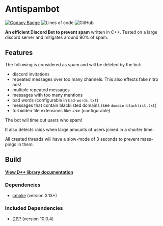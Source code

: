 # Antispambot

[![Codacy Badge](https://app.codacy.com/project/badge/Grade/9804970630774ee6b62a900404df2c04)](https://www.codacy.com/gh/Commandserver/Antispambot/dashboard?utm_source=github.com&amp;utm_medium=referral&amp;utm_content=Commandserver/Antispambot&amp;utm_campaign=Badge_Grade)
![Lines of code](https://img.shields.io/tokei/lines/github/Commandserver/Antispambot) 
![GitHub](https://img.shields.io/github/license/Commandserver/Antispambot) 

**An efficient Discord Bot to prevent spam** written in C++. Tested on a large discord server and mitigates around 90% of spam.

## Features

The following is considered as spam and will be deleted by the bot:

* discord invitations
* repeated messages over too many channels. This also effects fake nitro ads!
* multiple repeated messages
* messages with too many mentions
* bad words (configurable in `bad-words.txt`)
* messages that contain blacklisted domains (see `domain-blacklist.txt`)
* forbidden file extensions like _.exe_ (configurable)

The bot will time out users who spam!

It also detects raids when large amounts of users joined in a shorter time.

All created threads will have a slow-mode of 3 seconds to prevent mass-pings in them.

## Build

#### [View D++ library documentation](https://dpp.dev/)

### Dependencies

* [cmake](https://cmake.org/) (version 3.13+)

### Included Dependencies

* [DPP](https://github.com/brainboxdotcc/DPP) (version 10.0.4)

